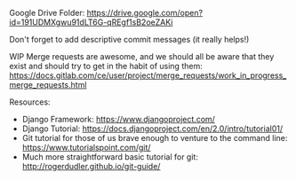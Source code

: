 Google Drive Folder:
https://drive.google.com/open?id=191UDMXgwu91dLT6G-qREgf1sB2oeZAKi

Don't forget to add descriptive commit messages (it really helps!)

WIP Merge requests are awesome, and we should all be aware that they exist and
should try to get in the habit of using them:
https://docs.gitlab.com/ce/user/project/merge_requests/work_in_progress_merge_requests.html

Resources:
 - Django Framework:
   https://www.djangoproject.com/
 - Django Tutorial:
   https://docs.djangoproject.com/en/2.0/intro/tutorial01/
 - Git tutorial for those of us brave enough to venture to the command line:
   https://www.tutorialspoint.com/git/
 - Much more straightforward basic tutorial for git:
   http://rogerdudler.github.io/git-guide/